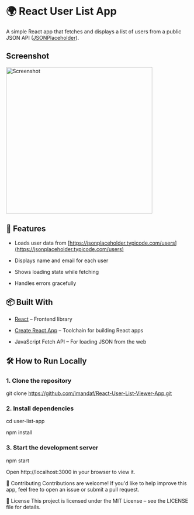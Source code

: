 # 🌍 React User List App

A simple React app that fetches and displays a list of users from a public JSON API ([JSONPlaceholder](https://jsonplaceholder.typicode.com/)).

## Screenshot

<img src="screenshot/Screenshot%202025-05-20%20at%2011.26.20%E2%80%AFPM.png" alt="Screenshot" height="400">


## 🚀 Features

- Loads user data from [https://jsonplaceholder.typicode.com/users](https://jsonplaceholder.typicode.com/users)

- Displays name and email for each user

- Shows loading state while fetching

- Handles errors gracefully

## 📦 Built With

- [React](https://reactjs.org/) – Frontend library

- [Create React App](https://create-react-app.dev/) – Toolchain for building React apps

- JavaScript Fetch API – For loading JSON from the web

## 🛠 How to Run Locally

### 1. Clone the repository

git clone https://github.com/imandaf/React-User-List-Viewer-App.git

### 2. Install dependencies

cd user-list-app

npm install

### 3. Start the development server

npm start

Open http://localhost:3000 in your browser to view it.


🤝 Contributing
Contributions are welcome! If you'd like to help improve this app, feel free to open an issue or submit a pull request.


📄 License
This project is licensed under the MIT License – see the LICENSE file for details.